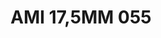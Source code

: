 ---
title: AMI 17,5MM 055
date: 
draft: false

# descripcion
description : Anillo de plata 925 y cubics. Modelo sin fin (toda la vuelta completa del anillo con cubics). Espectacular!

materials: Plata 925

color: 

dimensions: 17,5 mm diámetro

code: 05-28-1222

type: "Anillos"

categories: []

price: $12.940,00

price_eftvo: $11.000,00

# Images
# first image will be shown in the product page
images:
  # - image: "images/path_to_image"
  # La ubicacion de las imagenes es imagenes/Anillos/Anillos.Microcubic/05-28-1222-ami-17,5mm-055
  - image: "./images/anillos/microcubic/05-28-1222-ami-17,5mm-055.jpg"
---